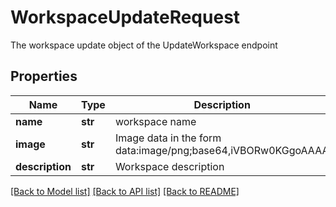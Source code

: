 # WorkspaceUpdateRequest

The workspace update object of the UpdateWorkspace endpoint

## Properties

| Name            | Type    | Description                                                  | Notes      |
| --------------- | ------- | ------------------------------------------------------------ | ---------- |
| **name**        | **str** | workspace name                                               | [optional] |
| **image**       | **str** | Image data in the form data:image/png;base64,iVBORw0KGgoAAAA | [optional] |
| **description** | **str** | Workspace description                                        | [optional] |

[[Back to Model list]](../README.md#documentation-for-models) [[Back to API list]](../README.md#documentation-for-api-endpoints) [[Back to README]](../README.md)
